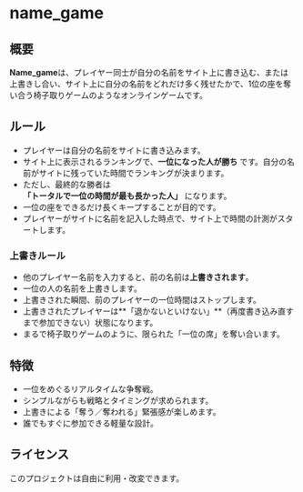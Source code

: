 # name_game

## 概要
**Name_game**は、プレイヤー同士が自分の名前をサイト上に書き込む、または上書きし合い、サイト上に自分の名前をどれだけ多く残せたかで、1位の座を奪い合う椅子取りゲームのようなオンラインゲームです。
## ルール
- プレイヤーは自分の名前をサイトに書き込みます。  
- サイト上に表示されるランキングで、**一位になった人が勝ち** です。自分の名前がサイトに残っていた時間でランキングが決まります。  
- ただし、最終的な勝者は  
  **「トータルで一位の時間が最も長かった人」** になります。  
- 一位の座をできるだけ長くキープすることが目的です。
-  プレイヤーがサイトに名前を記入した時点で、サイト上で時間の計測がスタートします。

### 上書きルール
- 他のプレイヤー名前を入力すると、前の名前は**上書きされます**。  
- 一位の人の名前を上書きします。  
- 上書きされた瞬間、前のプレイヤーの一位時間はストップします。  
- 上書きされたプレイヤーは**「退かないといけない」**（再度書き込み直すまで参加できない）状態になります。  
- まるで椅子取りゲームのように、限られた「一位の席」を奪い合います。

## 特徴
- 一位をめぐるリアルタイムな争奪戦。  
- シンプルながらも戦略とタイミングが求められます。  
- 上書きによる「奪う／奪われる」緊張感が楽しめます。  
- 誰でもすぐに参加できる軽量な設計。

## ライセンス
このプロジェクトは自由に利用・改変できます。

